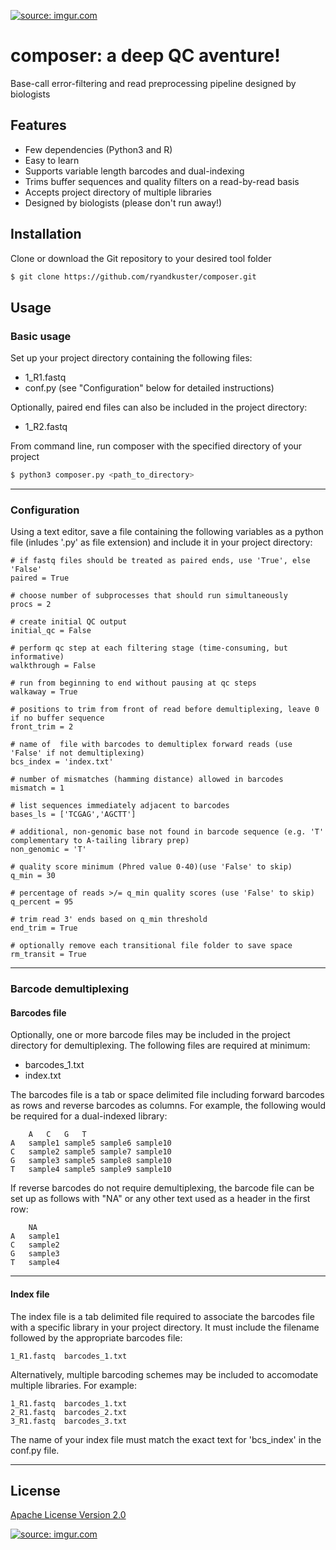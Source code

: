 <a href="https://imgur.com/gYTN9Hv"><img src="https://i.imgur.com/gYTN9Hv.png" title="source: imgur.com" /></a>

# composer: a deep QC aventure!

Base-call error-filtering and read preprocessing pipeline designed by biologists

## Features

- Few dependencies (Python3 and R)
- Easy to learn
- Supports variable length barcodes and dual-indexing
- Trims buffer sequences and quality filters on a read-by-read basis
- Accepts project directory of multiple libraries
- Designed by biologists (please don't run away!)

## Installation

Clone or download the Git repository to your desired tool folder

```bash
$ git clone https://github.com/ryandkuster/composer.git
```

## Usage

### Basic usage

Set up your project directory containing the following files:
- 1_R1.fastq
- conf.py (see "Configuration" below for detailed instructions)

Optionally, paired end files can also be included in the project directory:
- 1_R2.fastq

From command line, run composer with the specified directory of your project
```bash
$ python3 composer.py <path_to_directory>
```

***

### Configuration
Using a text editor, save a file containing the following variables as a python file (inludes '.py' as file extension) and include it in your project directory:

```
# if fastq files should be treated as paired ends, use 'True', else 'False'
paired = True

# choose number of subprocesses that should run simultaneously
procs = 2

# create initial QC output
initial_qc = False

# perform qc step at each filtering stage (time-consuming, but informative)
walkthrough = False

# run from beginning to end without pausing at qc steps
walkaway = True

# positions to trim from front of read before demultiplexing, leave 0 if no buffer sequence
front_trim = 2

# name of  file with barcodes to demultiplex forward reads (use 'False' if not demultiplexing)
bcs_index = 'index.txt'

# number of mismatches (hamming distance) allowed in barcodes
mismatch = 1

# list sequences immediately adjacent to barcodes
bases_ls = ['TCGAG','AGCTT']

# additional, non-genomic base not found in barcode sequence (e.g. 'T' complementary to A-tailing library prep)
non_genomic = 'T'

# quality score minimum (Phred value 0-40)(use 'False' to skip)
q_min = 30

# percentage of reads >/= q_min quality scores (use 'False' to skip)
q_percent = 95

# trim read 3' ends based on q_min threshold
end_trim = True

# optionally remove each transitional file folder to save space
rm_transit = True
```

***

### Barcode demultiplexing
#### Barcodes file
Optionally, one or more barcode files may be included in the project directory for demultiplexing. The following files are required at minimum:
- barcodes_1.txt
- index.txt

The barcodes file is a tab or space delimited file including forward barcodes as rows and reverse barcodes as columns. For example, the following would be required for a dual-indexed library:

```
	A	C	G	T
A	sample1	sample5	sample6	sample10
C	sample2	sample5	sample7	sample10
G	sample3	sample5	sample8	sample10
T	sample4	sample5	sample9	sample10
```

If reverse barcodes do not require demultiplexing, the barcode file can be set up as follows with "NA" or any other text used as a header in the first row:

```
	NA
A	sample1
C	sample2
G	sample3
T	sample4
```

***

#### Index file
The index file is a tab delimited file required to associate the barcodes file with a specific library in your project directory. It must include the filename followed by the appropriate barcodes file:

```
1_R1.fastq  barcodes_1.txt
```

Alternatively, multiple barcoding schemes may be included to accomodate multiple libraries. For example:

```
1_R1.fastq  barcodes_1.txt
2_R1.fastq  barcodes_2.txt
3_R1.fastq  barcodes_3.txt
```

The name of your index file must match the exact text for 'bcs_index' in the conf.py file.

***

## License

<a href="https://github.com/ryandkuster/Pipeline/blob/master/LICENSE">Apache License Version 2.0</a>

<a href="https://imgur.com/uQ0kCRk"><img src="https://i.imgur.com/uQ0kCRk.png" title="source: imgur.com" /></a>
